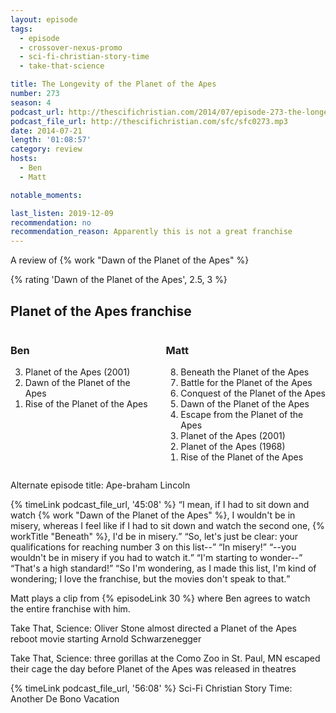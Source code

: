 ```yaml
---
layout: episode
tags:
  - episode
  - crossover-nexus-promo
  - sci-fi-christian-story-time
  - take-that-science

title: The Longevity of the Planet of the Apes
number: 273
season: 4
podcast_url: http://thescifichristian.com/2014/07/episode-273-the-longevity-of-the-planet-of-the-apes/
podcast_file_url: http://thescifichristian.com/sfc/sfc0273.mp3
date: 2014-07-21
length: '01:08:57'
category: review
hosts:
  - Ben
  - Matt

notable_moments: 

last_listen: 2019-12-09
recommendation: no
recommendation_reason: Apparently this is not a great franchise
---
```

A review of {% work "Dawn of the Planet of the Apes" %}

{% rating 'Dawn of the Planet of the Apes', 2.5, 3 %}

<div class="top-five">
  <h2 class="has-text-centered">Planet of the Apes franchise</h2>
  <div class="columns">
    <div class="column ben">
      <h3>Ben</h3>
      <ol reversed>
        <li>Planet of the Apes (2001) 
        <li>Dawn of the Planet of the Apes
        <li>Rise of the Planet of the Apes
      </ol>
    </div>
    <div class="column matt">
      <h3>Matt</h3>
      <ol reversed>
        <li>Beneath the Planet of the Apes
        <li>Battle for the Planet of the Apes
        <li>Conquest of the Planet of the Apes
        <li>Dawn of the Planet of the Apes 
        <li>Escape from the Planet of the Apes 
        <li>Planet of the Apes (2001) 
        <li>Planet of the Apes (1968)
        <li>Rise of the Planet of the Apes 
      </ol>
    </div>
  </div>
</div>

Alternate episode title: Ape-braham Lincoln

<div class="quote">
  {% timeLink podcast_file_url, '45:08' %}
  <span class="quote-context is-size-6"></span>
  <q class="matt">I mean, if I had to sit down and watch {% work "Dawn of the Planet of the Apes" %}, I wouldn't be in misery, whereas I feel like if I had to sit down and watch the second one, {% workTitle "Beneath" %}, I'd be in misery.</q>
  <q class="ben">So, let's just be clear: your qualifications for reaching number 3 on this list--</q>
  <q class="matt">In misery!</q>
  <q class="ben">--you wouldn't be in misery if you had to watch it.</q>
  <q class="matt">I'm starting to wonder--</q>
  <q class="ben">That's a high standard!</q>
  <q class="matt">So I'm wondering, as I made this list, I'm kind of wondering; I love the franchise, but the movies don't speak to that.</q>
</div>

Matt plays a clip from {% episodeLink 30 %} where Ben agrees to watch the entire franchise with him.

Take That, Science: Oliver Stone almost directed a Planet of the Apes reboot movie starting Arnold Schwarzenegger 

Take That, Science: three gorillas at the Como Zoo in St. Paul, MN escaped their cage the day before Planet of the Apes was released in theatres

{% timeLink podcast_file_url, '56:08' %} Sci-Fi Christian Story Time: Another De Bono Vacation